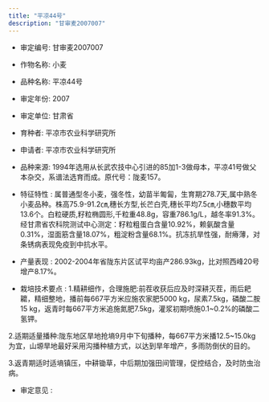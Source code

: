 ```yaml
---
title: "平凉44号"
description: "甘审麦2007007"
---
```

* 审定编号:  甘审麦2007007

*  作物名称:  小麦

*  品种名称:  平凉44号

*  审定年份:  2007

*  审定单位:  甘肃省

* 育种者:  平凉市农业科学研究所

*  申请者:  平凉市农业科学研究所

*  品种来源:  1994年选用从长武农技中心引进的85加1-3做母本，平凉41号做父本杂交，系谱法选育而成。原代号：陇麦157。

*  特征特性 : 
属普通型冬小麦，强冬性，幼苗半匍匐，生育期278.7天,属中熟冬小麦品种。株高75.9-91.2㎝,穗长方型,长芒白壳,穗长平均7.5㎝,小穗数平均13.6个。白粒硬质,籽粒椭圆形,千粒重48.8g，容重786.1g/L，越冬率91.3%。经甘肃省农科院测试中心测定：籽粒粗蛋白含量10.92%，赖氨酸含量0.31%，湿面筋含量18.07%，粗淀粉含量68.1%。抗冻抗旱性强，耐瘠薄，对条锈病表现免疫到中抗水平。
 
*  产量表现 : 
2002-2004年省陇东片区试平均亩产286.93kg，比对照西峰20号增产8.17%。

*  栽培技术要点 : 
1.精耕细作，合理施肥:前茬收获后应及时深耕灭茬，雨后耙耱，精细整地，播前每667平方米应施农家肥5000 kg，尿素7.5kg，磷酸二胺15 kg，返青时每667平方米追施氮肥7.5kg，灌浆初期喷施0.1~0.2%的磷酸二氢钾。

2.适期适量播种:陇东地区旱地抢墒9月中下旬播种，每667平方米播12.5~15.0kg为宜，山塬旱地最好采用沟播种植方式，以达到旱年增产，多雨防倒伏的目的。

3.返青期适时适墒镇压，中耕锄草，中后期加强田间管理，促控结合，及时防虫治病。

*  审定意见 : 

